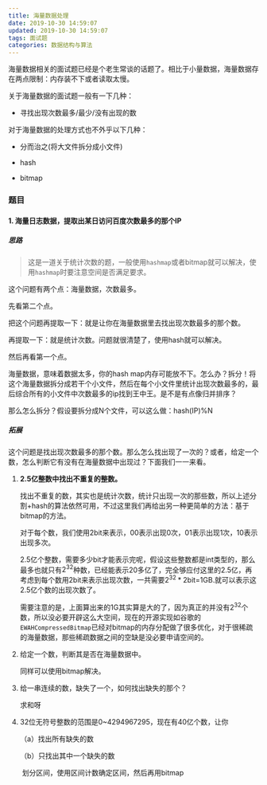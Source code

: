 ```yaml
---
title: 海量数据处理
date: 2019-10-30 14:59:07
updated: 2019-10-30 14:59:07
tags: 面试题
categories: 数据结构与算法
---
```


海量数据相关的面试题已经是个老生常谈的话题了。相比于小量数据，海量数据存在两点限制：内存装不下或者读取太慢。

关于海量数据的面试题一般有一下几种：

+ 寻找出现次数最多/最少/没有出现的数

对于海量数据的处理方式也不外乎以下几种：

+ 分而治之(将大文件拆分成小文件)

+ hash
+ bitmap



### 题目

#### 1.  **海量日志数据，提取出某日访问百度次数最多的那个IP** 

##### 思路

> 这是一道关于统计次数的题，一般使用`hashmap`或者bitmap就可以解决，使用`hashmap`时要注意空间是否满足要求。

这个问题有两个点：海量数据，次数最多。

先看第二个点。

把这个问题再提取一下：就是让你在海量数据里去找出现次数最多的那个数。

再提取一下：就是统计次数。问题就很清楚了，使用hash就可以解决。

然后再看第一个点。

海量数据，意味着数据太多，你的hash map内存可能放不下。怎么办？拆分！将这个海量数据拆分成若干个小文件，然后在每个小文件里统计出现次数最多的，最后综合所有的小文件中次数最多的ip找到王中王。是不是有点像归并排序？

那么怎么拆分？假设要拆分成N个文件，可以这么做：hash(IP)%N

##### 拓展

这个问题是找出现次数最多的那个数。那么怎么找出现了一次的？或者，给定一个数，怎么判断它有没有在海量数据中出现过？下面我们一一来看。

1. **2.5亿整数中找出不重复的整数。**

   找出不重复的数，其实也是统计次数，统计只出现一次的那些数，所以上述分割+hash的算法依然可用，不过这里我们再给出另一种更简单的方法：基于bitmap的方法。

   对于每个数，我们使用2bit来表示，00表示出现0次，01表示出现1次，10表示出现多次。

   2.5亿个整数，需要多少bit才能表示完呢，假设这些整数都是int类型的，那么最多也就只有$2^{32}$种数，已经能表示20多亿了，完全够应付这里的2.5亿，再考虑到每个数用2bit来表示出现次数，一共需要$2^{32}*2$bit=1GB.就可以表示这2.5亿个数的出现次数了。

   需要注意的是，上面算出来的1G其实算是大的了，因为真正的并没有$2^{32}$个数，所以没必要开辟这么大空间，现在的开源实现如谷歌的`EWAHCompressedBitmap`已经对bitmap的内存分配做了很多优化，对于很稀疏的海量数据，那些稀疏数据之间的空缺是没必要申请空间的。



2. 给定一个数，判断其是否在海量数据中。

   同样可以使用bitmap解决。

3. 给一串连续的数，缺失了一个，如何找出缺失的那个？

   求和呀

4. 32位无符号整数的范围是0~4294967295，现在有40亿个数，让你

   （a）找出所有缺失的数

   （b）只找出其中一个缺失的数

   ​		划分区间，使用区间计数确定区间，然后再用bitmap